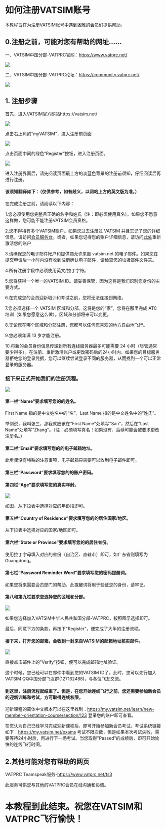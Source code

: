 # 如何注册VATSIM账号

本教程旨在为注册VATSIM账号中遇到困难的会员们提供帮助。

## 0.注册之前，可能对您有帮助的网址……

一、VATSIM中国分部-VATPRC官网：https://www.vatprc.net/

![](https://github.com/jerrykam242/Assets/raw/main/%E5%B1%8F%E5%B9%95%E6%88%AA%E5%9B%BE_20230130_153127.png)

二、VATSIM中国分部-VATPRC论坛：https://community.vatprc.net/

![](https://github.com/jerrykam242/Assets/raw/main/%E5%B1%8F%E5%B9%95%E6%88%AA%E5%9B%BE_20230130_153226.png)

## 1. 注册步骤

首先，进入VATSIM官方网站https://vatsim.net/

![](https://github.com/jerrykam242/Assets/raw/main/%E5%B1%8F%E5%B9%95%E6%88%AA%E5%9B%BE_20230130_153351.png)

点击右上角的”myVATSIM“，进入注册前页面

![](https://github.com/jerrykam242/Assets/raw/main/%E5%B1%8F%E5%B9%95%E6%88%AA%E5%9B%BE_20230130_153441.png)

点击页面中间的绿色“Register”按钮，进入注册页面。

![](https://github.com/jerrykam242/Assets/raw/main/%E5%B1%8F%E5%B9%95%E6%88%AA%E5%9B%BE_20230130_153531.png)

进入注册界面后，请先阅读页面最上方的淡蓝色背景的注册前须知，仔细阅读后再进行注册。

#### 该须知翻译如下：（仅供参考，如有歧义，以网站上方的英文版为准。）

在完成注册之前，请阅读以下内容：

1.您必须使用您完整且正确的名字和姓氏（注：即必须使用真名）。如果您不愿意这样做，您可能不能注册VATSIM会员资格。

2.您不得持有多个VATSIM账户。如果您过去注册过 VATSIM 并且忘记了您的详细信息，请访问[会员服务台](https://support.vatsim.net/)。或者，如果您记得您的账户详细信息，请访问[此处](https://my.vatsim.net/reactivate)重新激活您的账户

3.请确保您的电子邮件帐户和提供商允许来自 vatsim.net 的电子邮件。如果您在提交申请后一小时内没有收到注册确认电子邮件，请检查您的垃圾邮件文件夹。

4.所有注册字段中必须使用英文/拉丁字符。

5.您将获得一个唯一的VATSIM ID。请妥善保管，因为这将是我们识别您身份的主要方式。

6.在完成您的会员迎新培训和考试之前，您将无法连接到网络。

7.您必须选择一个 VATSIM 区域和分部。这将是您的“家”，您将在那里完成 ATC 培训（如果您愿意这么做）。区域和分部将来可以变更。

8.无论您在哪个区域和分部注册，您都可以任何您喜欢的地方自由地飞行。

9.您必须年满 13 岁才能注册。

10.将新的会员身份信息传递到所有连线服务器最多可能需要 24 小时（尽管通常要少得多）。在注册、重新激活账户或更改密码后的24小时内，如果您的目标服务器拒绝您的登录凭据，您可以继续尝试登录不同的服务器，从而找到一个可以正常登录的服务器。

### 接下来正式开始我们的注册流程。

![](https://github.com/jerrykam242/Assets/raw/main/%E5%B1%8F%E5%B9%95%E6%88%AA%E5%9B%BE_20230130_155751.png)

#### 第一栏“Name”要求填写您的的姓名。

First Name 指的是中文姓名中的“名”，Last Name 指的是中文姓名中的“姓氏”。

举例说，我叫张三，那我就应该在"First Name"处填写"San"，然后在"Last Name"处填写"Zhang"。（注：必须填写真名！如果没有，后续可能会被要求更改注册名。）

#### 第二栏“Email”要求填写您的的电子邮箱地址。

此步骤没有特殊的注意事项，电子邮箱只需要可以收到电子邮件即可。

#### 第三栏“Password”要求填写您的的账户密码。

#### 第四栏“Age”要求填写您的真实年龄。

![](https://github.com/jerrykam242/Assets/raw/main/%E5%B1%8F%E5%B9%95%E6%88%AA%E5%9B%BE_20230130_162023.png)

如图，从下拉表中选择对应的年龄段即可。

#### 第五栏“Country of Residence”要求填写您的的居住国家/地区。

从下拉表中选择对应的国家/地区即可。

#### 第六栏“State or Province”要求填写您的的居住省份。

使用拉丁字母填入对应的省份（自治区、直辖市）即可，如广东省则填写为Guangdong。

#### 第七栏“Password Reminder Word”要求填写您的密码提醒词。

如果您将来需要会员部门的帮助，此提醒词将用于验证您的身份，请牢记。

#### 第八和第九栏要求您选择您的区域和分部。

![](https://github.com/jerrykam242/Assets/raw/main/%E5%B1%8F%E5%B9%95%E6%88%AA%E5%9B%BE_20230130_163200.png)

如果您选择加入VATSIM中华人民共和国分部-VATPRC，按照图示选择即可。

最后，同意下方的条款，再按下"Register"，便完成了大半的注册流程。

#### 接下来，打开您的邮箱，会收到一封来自VATSIM的邮箱地址核实邮件。

![](https://github.com/jerrykam242/Assets/raw/main/%E5%B1%8F%E5%B9%95%E6%88%AA%E5%9B%BE_20230130_155927.png)

直接点击邮件上的"Verify"按钮，便可以完成邮箱地址验证。

这个时候，您已经可以在邮件中看到您的VATSIM ID了。此时，您可以先行加入VATSIM QQ中国分部飞友群(127162488)，与各位飞友交流。

#### 到这里，注册流程就结束了。但是，在您开始连线飞行之前，您还需要参加新会员的迎新训练和考试，方可取得连线权限。

迎新课程的简体中文版本可以在这里找到：https://my.vatsim.net/learn/new-member-orientation-course/section/123
登录您的账户即可查看。

在您认为自己已经学习完成迎新课程后，即可开始参加新会员考试。考试系统链接如下：https://my.vatsim.net/exams
考试不限次数，但是如果本次考试失败，需要等待24小时后，再进行下一场考试。当您取得"Passed"的成绩后，即可开始愉快的连线飞行时间。

## 2.其他可能对您有帮助的网页

VATPRC Teamspeak服务-https://www.vatprc.net/ts3

此服务可供您与其他的VATPRC会员在线沟通和协调。

# 本教程到此结束。祝您在VATSIM和VATPRC飞行愉快！
